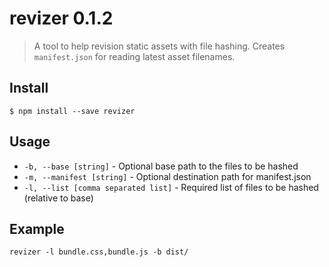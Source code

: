 # revizer 0.1.2

> A tool to help revision static assets with file hashing. Creates `manifest.json` for reading latest asset filenames.

## Install

```
$ npm install --save revizer
```

## Usage

- `-b, --base [string]` - Optional base path to the files to be hashed
- `-m, --manifest [string]` - Optional destination path for manifest.json
- `-l, --list [comma separated list]` - Required list of files to be hashed (relative to base)

## Example

```
revizer -l bundle.css,bundle.js -b dist/
```
